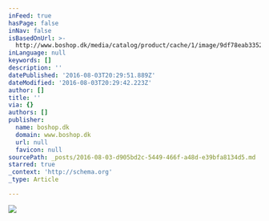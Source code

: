 ```yaml
---
inFeed: true
hasPage: false
inNav: false
isBasedOnUrl: >-
  http://www.boshop.dk/media/catalog/product/cache/1/image/9df78eab33525d08d6e5fb8d27136e95/f/o/forest-plankebord-eg-3_1.jpg
inLanguage: null
keywords: []
description: ''
datePublished: '2016-08-03T20:29:51.889Z'
dateModified: '2016-08-03T20:29:42.223Z'
author: []
title: ''
via: {}
authors: []
publisher:
  name: boshop.dk
  domain: www.boshop.dk
  url: null
  favicon: null
sourcePath: _posts/2016-08-03-d905bd2c-5449-466f-a48d-e39bfa8134d5.md
starred: true
_context: 'http://schema.org'
_type: Article

---
```

![](http://www.boshop.dk/media/catalog/product/cache/1/image/9df78eab33525d08d6e5fb8d27136e95/f/o/forest-plankebord-eg-3_1.jpg)